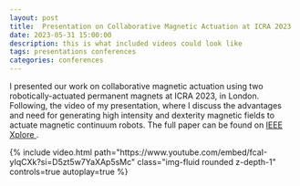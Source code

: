 ```yaml
---
layout: post
title:  Presentation on Collaborative Magnetic Actuation at ICRA 2023
date: 2023-05-31 15:00:00
description: this is what included videos could look like
tags: presentations conferences
categories: conferences
---
```

I presented our work on collaborative magnetic actuation using two robotically-actuated permanent magnets at ICRA 2023, in London. Following, the video of my presentation, where I discuss the advantages and need for generating high intensity and dexterity magnetic fields to actuate magnetic continuum robots. The full paper can be found on <a href='https://ieeexplore.ieee.org/abstract/document/9911989'> IEEE Xplore </a>.

<div class="row mt-3">
  {% include video.html path="https://www.youtube.com/embed/fcaI-yIqCXk?si=D5zt5w7YaXAp5sMc" class="img-fluid rounded z-depth-1" controls=true autoplay=true %}
</div>
